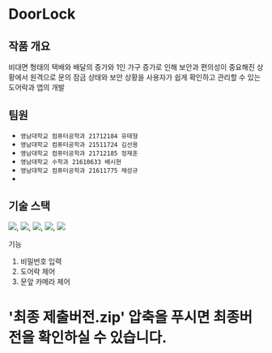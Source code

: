 # DoorLock

## 작품 개요

비대면 형태의 택배와 배달의 증가와 1인 가구 증가로 인해 보안과 편의성이 중요해진 상황에서 원격으로 문의 잠금 상태와 보안 상황을 사용자가 쉽게 확인하고 관리할 수 있는 도어락과 앱의 개발

## 팀원

* `영남대학교 컴퓨터공학과 21712184 유태형`
* `영남대학교 컴퓨터공학과 21511724 김선용`
* `영남대학교 컴퓨터공학과 21712185 정재훈`
* `영남대학교 수학과 21610633 배시현`
* `영남대학교 컴퓨터공학과 21611775 채성규`
* 

## 기술 스택
<img src="https://img.shields.io/badge/JAVA-007396?style=for-the-badge&logo=java&logoColor=white">, <img src="https://img.shields.io/badge/Android-3DDC84?style=for-the-badge&logo=android&logoColor=white">, <img src="https://img.shields.io/badge/Android Studio-3DDC84?style=for-the-badge&logo=androidstudio&logoColor=white">, <img src="https://img.shields.io/badge/Arduino-00979D?style=for-the-badge&logo=arduino&logoColor=white">, <img src="https://img.shields.io/badge/Firebase-FFCA28?style=for-the-badge&logo=firebase&logoColor=white">





기능
1. 비밀번호 입력
2. 도어락 제어
3. 문앞 카메라 제어

# '최종 제출버전.zip' 압축을 푸시면 최종버전을 확인하실 수 있습니다.
